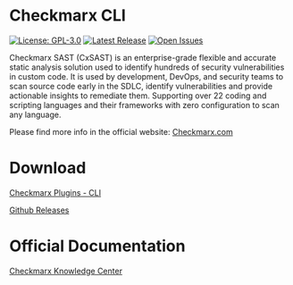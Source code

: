 # Checkmarx CLI

[![License: GPL-3.0](https://img.shields.io/badge/License-GPL3.0-yellow.svg)](https://www.gnu.org/licenses)
[![Latest Release](https://img.shields.io/github/v/release/checkmarx-ltd/CLI)](https://github.com/checkmarx-ltd/CLI/releases)
[![Open Issues](https://img.shields.io/github/issues-raw/checkmarx-ltd/CLI)](https://github.com/checkmarx-ltd/CLI/issues)

Checkmarx SAST (CxSAST) is an enterprise-grade flexible and accurate static analysis solution used to identify hundreds of security vulnerabilities in custom code. It is used by development, DevOps, and security teams to scan source code early in the SDLC, identify vulnerabilities and provide actionable insights to remediate them. Supporting over 22 coding and scripting languages and their frameworks with zero configuration to scan any language.

Please find more info in the official website: <a href="https://www.checkmarx.com">Checkmarx.com</a>

# Download

<a href="https://www.checkmarx.com/plugins/">Checkmarx Plugins - CLI</a>

<a href="https://github.com/checkmarx-ltd/CLI/releases">Github Releases</a>


# Official Documentation

<a href="https://checkmarx.atlassian.net/wiki/spaces/KC/pages/44335590/CxSAST+CLI+Plugin">Checkmarx Knowledge Center</a>


